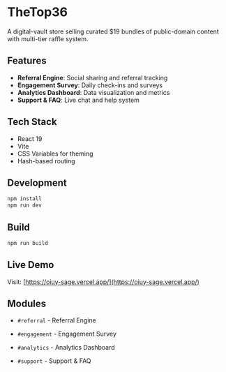 # TheTop36

A digital-vault store selling curated $19 bundles of public-domain content with multi-tier raffle system.

## Features

- **Referral Engine**: Social sharing and referral tracking
- **Engagement Survey**: Daily check-ins and surveys
- **Analytics Dashboard**: Data visualization and metrics
- **Support & FAQ**: Live chat and help system

## Tech Stack

- React 19
- Vite
- CSS Variables for theming
- Hash-based routing

## Development

```bash
npm install
npm run dev
```

## Build

```bash
npm run build
```

## Live Demo

Visit: [https://oiuy-sage.vercel.app/](https://oiuy-sage.vercel.app/)

## Modules

- `#referral` - Referral Engine
- `#engagement` - Engagement Survey  
- `#analytics` - Analytics Dashboard

- `#support` - Support & FAQ
